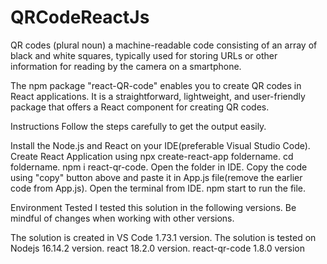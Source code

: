 # QRCodeReactJs

QR codes (plural noun)
a machine-readable code consisting of an array of black and white squares, typically used for storing URLs or other information for reading by the camera on a smartphone.

The npm package "react-QR-code" enables you to create QR codes in React applications. It is a straightforward, lightweight, and user-friendly package that offers a React component for creating QR codes. 



Instructions
Follow the steps carefully to get the output easily.

Install the Node.js and React on your IDE(preferable Visual Studio Code).
Create React Application using npx create-react-app foldername.
cd foldername.
npm i react-qr-code.
Open the folder in IDE.
Copy the code using "copy" button above and paste it in App.js file(remove the earlier code from App.js).
Open the terminal from IDE.
npm start to run the file.



Environment Tested
I tested this solution in the following versions. Be mindful of changes when working with other versions.

The solution is created in VS Code 1.73.1 version.
The solution is tested on Nodejs 16.14.2 version.
react 18.2.0 version.
react-qr-code 1.8.0 version
